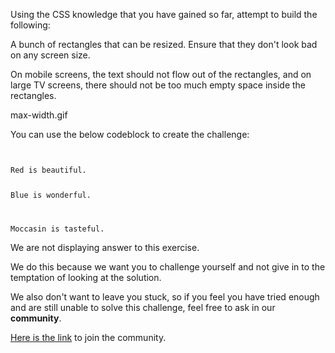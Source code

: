 Using the CSS knowledge that you have gained
so far, attempt to build
the following:

A bunch of rectangles that can be resized.
Ensure that they don't look bad
on any screen size.

On mobile screens, the text should not flow
out of the rectangles, and on large TV screens,
there should not be too much empty space inside
the rectangles.

<image>max-width.gif</image>

You can use the below codeblock to create the challenge:

<codeblock language="css" type="exercise" testMode="fixedInput" showRunCodeButton="false" >
<code>
<panel language="html" >
Red is beautiful.

Blue is wonderful.

Moccasin is tasteful.
</panel>
<panel language="css">
</panel>
</code>
</codeblock>

We are not displaying answer to this exercise.

We do this because we want you to challenge yourself
and
not give in to the temptation of looking at the solution.

We also don't want to leave you stuck, so if you feel
you have tried enough and are still unable to solve
this challenge, feel free to ask in our **community**.

[Here is the link](https://join.slack.com/t/bigbinaryacademy/shared_invite/zt-2kj86untg-wCGh2GPBA2I3iWZk4ke~tg) to join the community.
